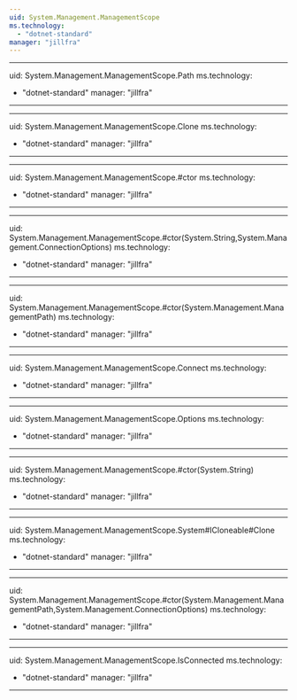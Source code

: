 ```yaml
---
uid: System.Management.ManagementScope
ms.technology: 
  - "dotnet-standard"
manager: "jillfra"
---
```


---
uid: System.Management.ManagementScope.Path
ms.technology: 
  - "dotnet-standard"
manager: "jillfra"
---

---
uid: System.Management.ManagementScope.Clone
ms.technology: 
  - "dotnet-standard"
manager: "jillfra"
---

---
uid: System.Management.ManagementScope.#ctor
ms.technology: 
  - "dotnet-standard"
manager: "jillfra"
---

---
uid: System.Management.ManagementScope.#ctor(System.String,System.Management.ConnectionOptions)
ms.technology: 
  - "dotnet-standard"
manager: "jillfra"
---

---
uid: System.Management.ManagementScope.#ctor(System.Management.ManagementPath)
ms.technology: 
  - "dotnet-standard"
manager: "jillfra"
---

---
uid: System.Management.ManagementScope.Connect
ms.technology: 
  - "dotnet-standard"
manager: "jillfra"
---

---
uid: System.Management.ManagementScope.Options
ms.technology: 
  - "dotnet-standard"
manager: "jillfra"
---

---
uid: System.Management.ManagementScope.#ctor(System.String)
ms.technology: 
  - "dotnet-standard"
manager: "jillfra"
---

---
uid: System.Management.ManagementScope.System#ICloneable#Clone
ms.technology: 
  - "dotnet-standard"
manager: "jillfra"
---

---
uid: System.Management.ManagementScope.#ctor(System.Management.ManagementPath,System.Management.ConnectionOptions)
ms.technology: 
  - "dotnet-standard"
manager: "jillfra"
---

---
uid: System.Management.ManagementScope.IsConnected
ms.technology: 
  - "dotnet-standard"
manager: "jillfra"
---
